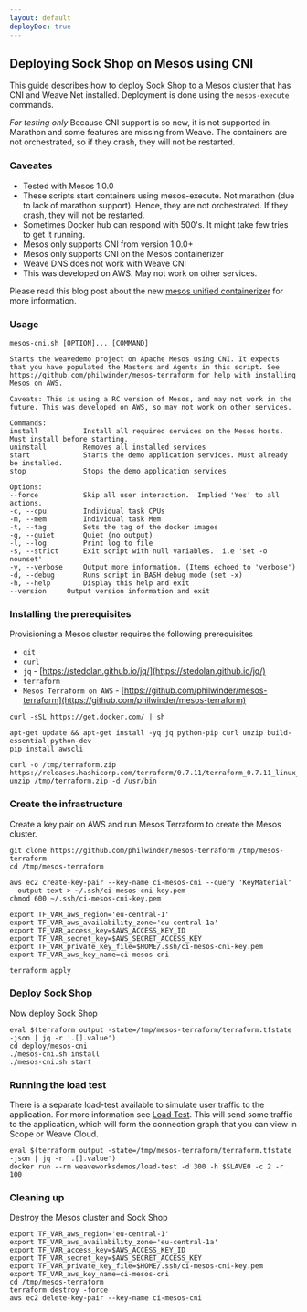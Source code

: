 ```yaml
---
layout: default
deployDoc: true
---
```


## Deploying Sock Shop on Mesos using CNI

<!-- deploy-doc require-env AWS_ACCESS_KEY_ID AWS_SECRET_ACCESS_KEY AWS_DEFAULT_REGION -->

This guide describes how to deploy Sock Shop to a Mesos cluster that has CNI and Weave Net installed. Deployment is done using the `mesos-execute` commands.

*For testing only* Because CNI support is so new, it is not supported in Marathon and some features are missing from Weave. The containers are not orchestrated, so if they crash, they will not be restarted.

### Caveates

- Tested with Mesos 1.0.0
- These scripts start containers using mesos-execute. Not marathon (due to lack of marathon support). Hence, they are not orchestrated. If they crash, they will not be restarted.
- Sometimes Docker hub can respond with 500's. It might take few tries to get it running.
- Mesos only supports CNI from version 1.0.0+
- Mesos only supports CNI on the Mesos containerizer
- Weave DNS does not work with Weave CNI
- This was developed on AWS. May not work on other services.

Please read this blog post about the new [mesos unified containerizer](http://winderresearch.com/2016/07/02/Overview-of-Mesos-New-Unified-Containerizer/) for more information.

### Usage

```
mesos-cni.sh [OPTION]... [COMMAND]

Starts the weavedemo project on Apache Mesos using CNI. It expects that you have populated the Masters and Agents in this script. See https://github.com/philwinder/mesos-terraform for help with installing Mesos on AWS.

Caveats: This is using a RC version of Mesos, and may not work in the future. This was developed on AWS, so may not work on other services.

Commands:
install           Install all required services on the Mesos hosts. Must install before starting.
uninstall         Removes all installed services
start             Starts the demo application services. Must already be installed.
stop              Stops the demo application services

Options:
--force           Skip all user interaction.  Implied 'Yes' to all actions.
-c, --cpu         Individual task CPUs
-m, --mem         Individual task Mem
-t, --tag         Sets the tag of the docker images
-q, --quiet       Quiet (no output)
-l, --log         Print log to file
-s, --strict      Exit script with null variables.  i.e 'set -o nounset'
-v, --verbose     Output more information. (Items echoed to 'verbose')
-d, --debug       Runs script in BASH debug mode (set -x)
-h, --help        Display this help and exit
--version     Output version information and exit
```

### Installing the prerequisites

Provisioning a Mesos cluster requires the following prerequisites

* `git`
* `curl`
* `jq` - [https://stedolan.github.io/jq/](https://stedolan.github.io/jq/)
* `terraform`
* `Mesos Terraform on AWS` - [https://github.com/philwinder/mesos-terraform](https://github.com/philwinder/mesos-terraform)

<!-- deploy-doc-start pre-install -->

    curl -sSL https://get.docker.com/ | sh

    apt-get update && apt-get install -yq jq python-pip curl unzip build-essential python-dev
    pip install awscli

    curl -o /tmp/terraform.zip https://releases.hashicorp.com/terraform/0.7.11/terraform_0.7.11_linux_amd64.zip
    unzip /tmp/terraform.zip -d /usr/bin

<!-- deploy-doc-end -->

<!-- deploy-doc-hidden pre-install

    mkdir -p ~/.ssh
    aws ec2 describe-key-pairs -\-key-name ci-mesos-cni &>/dev/null
    if [ $? -eq 0 ]; then aws ec2 delete-key-pair -\-key-name ci-mesos-cni; fi

-->

### Create the infrastructure

Create a key pair on AWS and run Mesos Terraform to create the Mesos cluster.

<!-- deploy-doc-start create-infrastructure -->

    git clone https://github.com/philwinder/mesos-terraform /tmp/mesos-terraform
    cd /tmp/mesos-terraform

    aws ec2 create-key-pair --key-name ci-mesos-cni --query 'KeyMaterial' --output text > ~/.ssh/ci-mesos-cni-key.pem
    chmod 600 ~/.ssh/ci-mesos-cni-key.pem

    export TF_VAR_aws_region='eu-central-1'
    export TF_VAR_aws_availability_zone='eu-central-1a'
    export TF_VAR_access_key=$AWS_ACCESS_KEY_ID
    export TF_VAR_secret_key=$AWS_SECRET_ACCESS_KEY
    export TF_VAR_private_key_file=$HOME/.ssh/ci-mesos-cni-key.pem
    export TF_VAR_aws_key_name=ci-mesos-cni

    terraform apply

<!-- deploy-doc-end -->

### Deploy Sock Shop

Now deploy Sock Shop

<!-- deploy-doc-start create-infrastructure -->

    eval $(terraform output -state=/tmp/mesos-terraform/terraform.tfstate -json | jq -r '.[].value')
    cd deploy/mesos-cni
    ./mesos-cni.sh install
    ./mesos-cni.sh start

<!-- deploy-doc-end -->

### Running the load test

There is a separate load-test available to simulate user traffic to the application. For more information see [Load Test](#loadtest).
This will send some traffic to the application, which will form the connection graph that you can view in Scope or Weave Cloud.

<!-- deploy-doc-start run-tests -->

    eval $(terraform output -state=/tmp/mesos-terraform/terraform.tfstate -json | jq -r '.[].value')
    docker run --rm weaveworksdemos/load-test -d 300 -h $SLAVE0 -c 2 -r 100

<!-- deploy-doc-end -->

<!-- deploy-doc-hidden run-tests

    eval $(terraform output -state=/tmp/mesos-terraform/terraform.tfstate -json | jq -r '.[].value')

    ssh -i $KEY ubuntu@$MASTER 'sudo mesos-execute -\-networks=weave -\-shell -\-resources=cpus:0.2\;mem:1024 -\-name=healthcheck -\-command="cd /; ./healthcheck.rb -s orders.mesos-executeinstance.weave.local,user.mesos-executeinstance.weave.local,payment.mesos-executeinstance.weave.local,cart.mesos-executeinstance.weave.local,catalogue.mesos-executeinstance.weave.local,shipping.mesos-executeinstance.weave.local -d 60 -r 5" -\-docker_image=weaveworksdemos/healthcheck:snapshot -\-master=localhost:5050' > /tmp/healthcheck.log

    ssh -i $KEY ubuntu@$MASTER "mesos tail -n 100 -i healthcheck stdout"

    RET=$(cat /tmp/healthcheck.log | perl -n -e'/status ([0-9]+)/ && print $1')
    if [ $RET -ne 0 ]; then
        exit 1;
    fi

-->

### Cleaning up

Destroy the Mesos cluster and Sock Shop

<!-- deploy-doc-start destroy-infrastructure -->

    export TF_VAR_aws_region='eu-central-1'
    export TF_VAR_aws_availability_zone='eu-central-1a'
    export TF_VAR_access_key=$AWS_ACCESS_KEY_ID
    export TF_VAR_secret_key=$AWS_SECRET_ACCESS_KEY
    export TF_VAR_private_key_file=$HOME/.ssh/ci-mesos-cni-key.pem
    export TF_VAR_aws_key_name=ci-mesos-cni
    cd /tmp/mesos-terraform
    terraform destroy -force
    aws ec2 delete-key-pair --key-name ci-mesos-cni

<!-- deploy-doc-end -->
